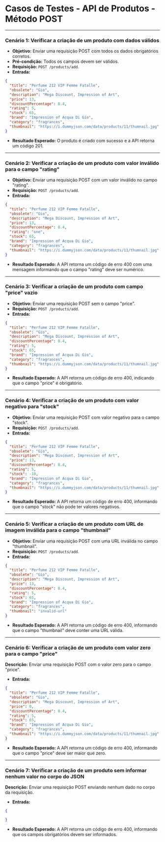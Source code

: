 # Casos de Testes - API de Produtos - Método POST

---
### Cenário 1: Verificar a criação de um produto com dados válidos
- **Objetivo:** Enviar uma requisição POST com todos os dados obrigatórios corretos.
- **Pré-condição:** Todos os campos devem ser válidos.
- **Requisição:** `POST /products/add`.
- **Entrada:**
```json
{
  "title": "Perfume 212 VIP Femme Fatalle",
  "obsolete": "Gio",
  "description": "Mega Discount, Impression of Art",
  "price": 13,
  "discountPercentage": 8.4,
  "rating": 5,
  "stock": 65,
  "brand": "Impression of Acqua Di Gio",
  "category": "fragrances",
  "thumbnail": "https://i.dummyjson.com/data/products/11/thumnail.jpg"
}
```
- **Resultado Esperado:** O produto é criado com sucesso e a API retorna um código 201.

---
### Cenário 2: Verificar a criação de um produto com valor inválido para o campo "rating"
- **Objetivo:** Enviar uma requisição POST com um valor inválido no campo "rating".
- **Requisição:** `POST /products/add`.
- **Entrada:**
```json
{
  "title": "Perfume 212 VIP Femme Fatalle",
  "obsolete": "Gio",
  "description": "Mega Discount, Impression of Art",
  "price": 13,
  "discountPercentage": 8.4,
  "rating": "one",
  "stock": 65,
  "brand": "Impression of Acqua Di Gio",
  "category": "fragrances",
  "thumbnail": "https://i.dummyjson.com/data/products/11/thumnail.jpg"
}
```
- **Resultado Esperado:** A API retorna um código de erro 400 com uma mensagem informando que o campo "rating" deve ser numérico.

---
### Cenário 3: Verificar a criação de um produto com campo "price" vazio
- **Objetivo:** Enviar uma requisição POST sem o campo "price".
- **Requisição:** `POST /products/add`.
- **Entrada:**
```json
{
  "title": "Perfume 212 VIP Femme Fatalle",
  "obsolete": "Gio",
  "description": "Mega Discount, Impression of Art",
  "discountPercentage": 8.4,
  "rating": 5,
  "stock": 65,
  "brand": "Impression of Acqua Di Gio",
  "category": "fragrances",
  "thumbnail": "https://i.dummyjson.com/data/products/11/thumnail.jpg"
}
```
- **Resultado Esperado:** A API retorna um código de erro 400, indicando que o campo "price" é obrigatório.

---
### Cenário 4: Verificar a criação de um produto com valor negativo para "stock"
- **Objetivo:** Enviar uma requisição POST com valor negativo para o campo "stock".
- **Requisição:** `POST /products/add`.
- **Entrada:**
```json
{
  "title": "Perfume 212 VIP Femme Fatalle",
  "obsolete": "Gio",
  "description": "Mega Discount, Impression of Art",
  "price": 13,
  "discountPercentage": 8.4,
  "rating": 5,
  "stock": -10,
  "brand": "Impression of Acqua Di Gio",
  "category": "fragrances",
  "thumbnail": "https://i.dummyjson.com/data/products/11/thumnail.jpg"
}
```
- **Resultado Esperado:** A API retorna um código de erro 400, informando que o campo "stock" não pode ter valores negativos.

---
### Cenário 5: Verificar a criação de um produto com URL de imagem inválida para o campo "thumbnail"
- **Objetivo:** Enviar uma requisição POST com uma URL inválida no campo "thumbnail".
- **Requisição:** `POST /products/add`.
- **Entrada:**
```json
{
  "title": "Perfume 212 VIP Femme Fatalle",
  "obsolete": "Gio",
  "description": "Mega Discount, Impression of Art",
  "price": 13,
  "discountPercentage": 8.4,
  "rating": 5,
  "stock": 65,
  "brand": "Impression of Acqua Di Gio",
  "category": "fragrances",
  "thumbnail": "invalid-url"
}
```
- **Resultado Esperado:** A API retorna um código de erro 400, informando que o campo "thumbnail" deve conter uma URL válida.

---
### Cenário 6: Verificar a criação de um produto com valor zero para o campo "price"
**Descrição:** Enviar uma requisição POST com o valor zero para o campo "price".
- **Entrada:**
```json
{
  "title": "Perfume 212 VIP Femme Fatalle",
  "obsolete": "Gio",
  "description": "Mega Discount, Impression of Art",
  "price": 0,
  "discountPercentage": 8.4,
  "rating": 5,
  "stock": 65,
  "brand": "Impression of Acqua Di Gio",
  "category": "fragrances",
  "thumbnail": "https://i.dummyjson.com/data/products/11/thumnail.jpg"
}
```
- **Resultado Esperado:** A API retorna um código de erro 400, informando que o campo "price" deve ser maior que zero.

---
### Cenário 7: Verificar a criação de um produto sem informar nenhum valor no corpo do JSON
**Descrição:** Enviar uma requisição POST enviando nenhum dado no corpo da requisição.
- **Entrada:**
```json
{

}
```
- **Resultado Esperado:** A API retorna um código de erro 400, informando que os campos obrigatórios devem ser informados.

